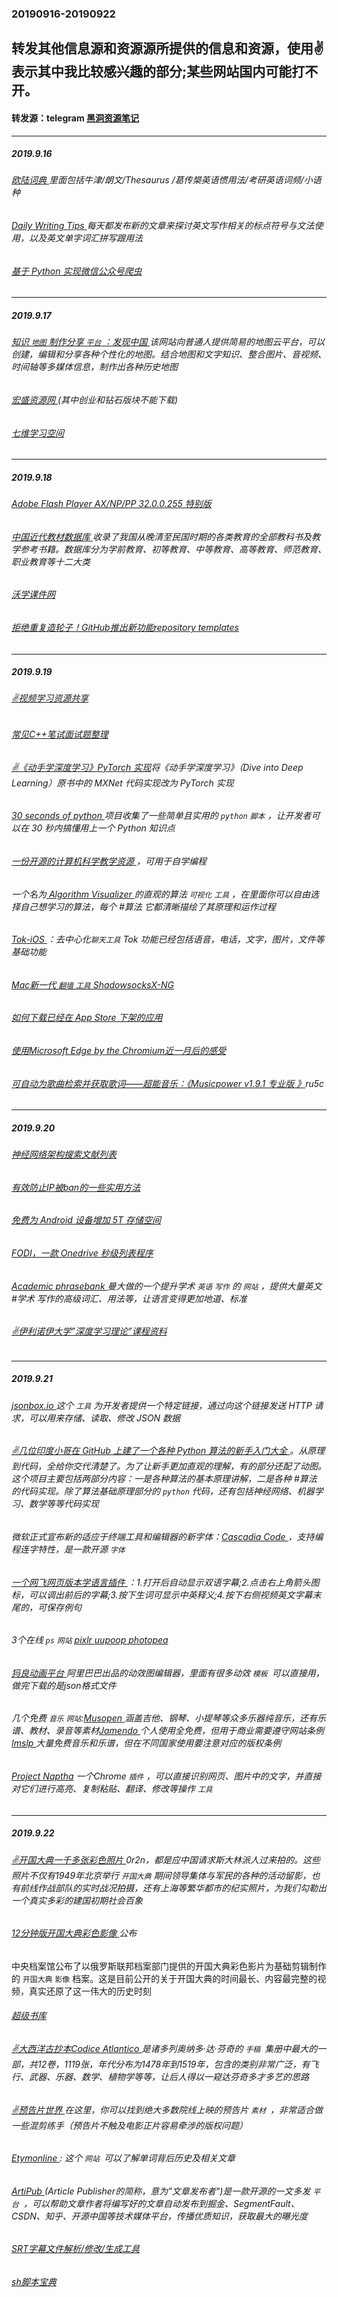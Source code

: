 ### 20190916-20190922
转发其他信息源和资源源所提供的信息和资源，使用✌表示其中我比较感兴趣的部分;某些网站国内可能打不开。
---
#### 转发源：telegram [黑洞资源笔记](https://t.me/tieliu)
---
##### 2019.9.16
###### [欧陆词典 ](https://drive.google.com/drive/folders/10nJhb_pOMA5j56T1yNSNPrSW_GVwZJIG?usp=sharing) 里面包括牛津/朗文/Thesaurus /葛传槼英语惯用法/考研英语词频/小语种
###### [Daily Writing Tips ](https://www.dailywritingtips.com/)每天都发布新的文章来探讨英文写作相关的标点符号与文法使用，以及英文单字词汇拼写跟用法
###### [基于 Python 实现微信公众号爬虫 ](https://github.com/MiracleWong/Python-Web-Crawler-To-Wechat)
---
##### 2019.9.17
###### [知识 `地图` 制作分享 `平台` ：发现中国 ](https://www.ageeye.cn/)  该网站向普通人提供简易的地图云平台，可以创建，编辑和分享各种个性化的地图。结合地图和文字知识、整合图片、音视频、时间轴等多媒体信息，制作出各种历史地图
###### [宏盛资源网 ](http://www.hszy8.com/home.php?mod=task)(其中创业和钻石版块不能下载)
###### [七维学习空间 ](http://www.xuexi1234567.com/)
---
##### 2019.9.18
###### [Adobe Flash Player AX/NP/PP 32.0.0.255 特别版 ](https://www.52pojie.cn/thread-1022916-1-1.html)
###### [中国近代教材数据库 ](http://www.qdlib.com.cn:802/index.aspx)收录了我国从晚清至民国时期的各类教育的全部教科书及教学参考书籍。数据库分为学前教育、初等教育、中等教育、高等教育、师范教育、职业教育等十二大类
###### [沃学课件网 ](http://www.oxxue.com/)
###### [拒绝重复造轮子！GitHub推出新功能repository templates ](https://zhuanlan.zhihu.com/p/68492736)
---
##### 2019.9.19
###### [✌视频学习资源共享 ](https://github.com/zhouJinYing/share_video)
###### [常见C++笔试面试题整理 ](https://zhuanlan.zhihu.com/p/69999591)
###### [✌《动手学深度学习》PyTorch 实现](https://github.com/ShusenTang/Dive-into-DL-PyTorch)将《动手学深度学习》（Dive into Deep Learning）原书中的 MXNet 代码实现改为 PyTorch 实现
###### [30 seconds of python ](https://github.com/30-seconds/30-seconds-of-python) 项目收集了一些简单且实用的 `python` `脚本` ，让开发者可以在 30 秒内搞懂用上一个 Python 知识点
###### [一份开源的计算机科学教学资源 ](https://github.com/ossu/computer-science)，可用于自学编程
###### 一个名为[ Algorithm Visualizer ](https://github.com/algorithm-visualizer/algorithm-visualizer) 的直观的算法 `可视化` `工具` ，在里面你可以自由选择自己想学习的算法，每个 #算法 它都清晰描绘了其原理和运作过程
###### [Tok-iOS ](https://github.com/InsightIM/Tok-iOS) ：去中心化`聊天工具` Tok 功能已经包括语音，电话，文字，图片，文件等基础功能
###### [Mac新一代 `翻墙` `工具` ShadowsocksX-NG ](https://github.com/shadowsocks/ShadowsocksX-NG)
###### [如何下载已经在 App Store 下架的应用 ](https://sspai.com/post/41725)
###### [使用Microsoft Edge by the Chromium近一月后的感受 ](https://zhuanlan.zhihu.com/p/67688094)
###### [可自动为歌曲检索并获取歌词——超能音乐：《Musicpower v1.9.1 专业版 》](https://pan.baidu.com/s/1F9jtZc-awYHYRWjy5saphw#/)ru5c 
---
##### 2019.9.20
###### [神经网络架构搜索文献列表 ](https://www.automl.org/automl/literature-on-neural-architecture-search/)
###### [有效防止IP被ban的一些实用方法 ](https://blog.sprov.xyz/2019/09/16/prevent-ip-block/)
###### [免费为 Android 设备增加 5T 存储空间 ](https://logi.ml/script/free-to-add-5t-extra-storage-for-android-devices.html)
###### [FODI，一款 Onedrive 秒级列表程序 ](https://logi.ml/front-end/scf-fodi.html)
###### [Academic phrasebank ](http://www.phrasebank.manchester.ac.uk/)曼大做的一个提升学术 `英语` `写作` 的 `网站` ，提供大量英文 #学术 写作的高级词汇、用法等，让语言变得更加地道、标准
###### [✌伊利诺伊大学”深度学习理论”课程资料 ](http://mjt.cs.illinois.edu/courses/dlt-f19/)
---
##### 2019.9.21
###### [jsonbox.io ](https://jsonbox.io/)这个 `工具` 为开发者提供一个特定链接，通过向这个链接发送 HTTP 请求，可以用来存储、读取、修改 JSON 数据
###### [✌几位印度小哥在 GitHub 上建了一个各种 Python 算法的新手入门大全 ](https://github.com/TheAlgorithms/Python)。从原理到代码，全给你交代清楚了。为了让新手更加直观的理解，有的部分还配了动图。这个项目主要包括两部分内容：一是各种算法的基本原理讲解，二是各种 #算法 的代码实现。除了算法基础原理部分的 `python`  代码，还有包括神经网络、机器学习、数学等等代码实现
###### 微软正式宣布新的适应于终端工具和编辑器的新字体：[Cascadia Code ](https://github.com/microsoft/cascadia-code/releases)，支持编程连字特性，是一款开源 `字体`
###### [一个网飞网页版本学语言插件 ](https://chrome.google.com/webstore/detail/language-learning-with-ne/hoombieeljmmljlkjmnheibnpciblicm?utm_source=nms)：1.打开后自动显示双语字幕;2.点击右上角箭头图标，可以调出前后的字幕;3.按下生词可显示中英释义;4.按下右侧视频英文字幕末尾的，可保存例句
###### 3个在线 `ps` `网站` [pixlr ](https://pixlr.com/editor/) [uupoop ](https://www.uupoop.com/) [photopea ](https://www.photopea.com/)
###### [犸良动画平台 ](https://design.alipay.com/emotion)阿里巴巴出品的动效图编辑器，里面有很多动效 `模板 `可以直接用，做完下载的是json格式文件
###### 几个免费 `音乐` `网站`:[Musopen ](https://musopen.org/)涵盖吉他、钢琴、小提琴等众多乐器纯音乐，还有乐谱、教材、录音等素材[Jamendo ](https://www.jamendo.com/)个人使用全免费，但用于商业需要遵守网站条例[Imslp ](https://cn.imslp.org/)大量免费音乐和乐谱，但在不同国家使用要注意对应的版权条例
###### [Project Naptha](http://m.sohu.com/a/340641509_610300) 一个Chrome `插件` ，可以直接识别网页、图片中的文字，并直接对它们进行高亮、复制粘贴、翻译、修改等操作 `工具`

---
##### 2019.9.22
###### [✌开国大典一千多张彩色照片 ](https://pan.baidu.com/s/1CW-Ogn9O-JVeoAVtPTs3qw#/) 0r2n，都是应中国请求斯大林派人过来拍的。这些照片不仅有1949年北京举行 `开国大典` 期间领导集体与军民的各种的活动留影，也有前线作战部队的实时战况拍摄，还有上海等繁华都市的纪实照片，为我们勾勒出一个真实多彩的建国初期社会百象
###### [12分钟版开国大典彩色影像 ](http://f.video.weibocdn.com/001FwJZIlx07xbviiK9i01041202F9Qd0E010.mp4?label=mp4_hd&template=856x480.24.0&trans_finger=ac6fb6d5c49a67fe2901ae638b222ab2&Expires=1569145385&ssig=%2BJbwKOHaw1&KID=unistore,video)公布
中央档案馆公布了以俄罗斯联邦档案部门提供的开国大典彩色影片为基础剪辑制作的 `开国大典` `影像` 档案。这是目前公开的关于开国大典的时间最长、内容最完整的视频，真实还原了这一伟大的历史时刻
###### [超级书库 ](https://shuayouxi.cn/)
###### [✌大西洋古抄本Codice Atlantico ](https://codex-atlanticus.it/#/)是诸多列奥纳多·达·芬奇的 `手稿 `集册中最大的一部，共12卷，1119张，年代分布为1478年到1519年，包含的类别非常广泛，有飞行、武器、乐器、数学、植物学等等，让后人得以一窥达芬奇多才多艺的思路
###### [✌预告片世界 ](http://m.yugaopian.cn/) 在这里，你可以找到绝大多数院线上映的预告片 `素材 `，非常适合做一些混剪练手（预告片不触及电影正片容易牵涉的版权问题）
###### [Etymonline ](https://www.etymonline.com/): 这个 `网站 `可以了解单词背后历史及相关文章
###### [ArtiPub ](https://github.com/crawlab-team/artipub) (Article Publisher的简称，意为"文章发布者")是一款开源的一文多发 `平台 `，可以帮助文章作者将编写好的文章自动发布到掘金、SegmentFault、CSDN、知乎、开源中国等技术媒体平台，传播优质知识，获取最大的曝光度
###### [SRT字幕文件解析/修改/生成工具 ](https://github.com/cdown/srt)
###### [sh脚本宝典 ](https://github.com/dylanaraps/pure-sh-bible)
###### []()
